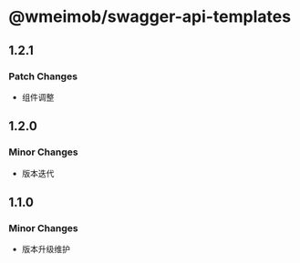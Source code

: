 # @wmeimob/swagger-api-templates

## 1.2.1

### Patch Changes

- 组件调整

## 1.2.0

### Minor Changes

- 版本迭代

## 1.1.0

### Minor Changes

- 版本升级维护
